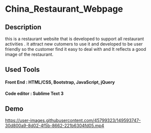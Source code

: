 # China_Restaurant_Webpage

## Description
this is a restaurant website that is developed to support all restaurant activities .
it attract new cutomers to use it and developed to be user friendly so the customer 
find it easy to deal with and It reflects a good image of the restaurant.

## Used Tools
#### Front End :   HTML/CSS, Bootstrap, JavaScript, jQuery
#### Code editor :  Sublime Text 3

## Demo
https://user-images.githubusercontent.com/45799323/149593747-30d800a9-8d02-4f5b-8662-221b6304fd05.mp4

